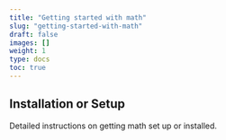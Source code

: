 ```yaml
---
title: "Getting started with math"
slug: "getting-started-with-math"
draft: false
images: []
weight: 1
type: docs
toc: true
---
```


## Installation or Setup
Detailed instructions on getting math set up or installed.

